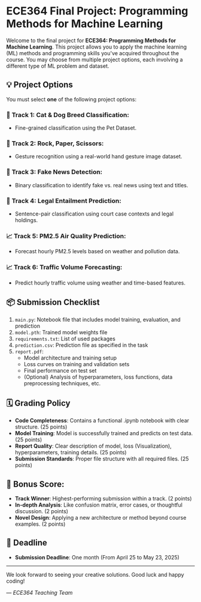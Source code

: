 # ECE364 Final Project: Programming Methods for Machine Learning

Welcome to the final project for **ECE364: Programming Methods for Machine Learning**. This project allows you to apply the machine learning (ML) methods and programming skills you've acquired throughout the course. You may choose from multiple project options, each involving a different type of ML problem and dataset.

## 💡 Project Options

You must select **one** of the following project options:

### 🔢 **Track 1: Cat & Dog Breed Classification**: 
- Fine-grained classification using the Pet Dataset.
### 🔢 **Track 2: Rock, Paper, Scissors**:
- Gesture recognition using a real-world hand gesture image dataset.
### 📄 **Track 3: Fake News Detection**:
- Binary classification to identify fake vs. real news using text and titles.
### 📄 **Track 4: Legal Entailment Prediction**:
- Sentence-pair classification using court case contexts and legal holdings.
### 📈 **Track 5: PM2.5 Air Quality Prediction**:
- Forecast hourly PM2.5 levels based on weather and pollution data.
### 📈 **Track 6: Traffic Volume Forecasting**:
- Predict hourly traffic volume using weather and time-based features.

## 📦 Submission Checklist

1. `main.py`: Notebook file that includes model training, evaluation, and prediction
2. `model.pth`: Trained model weights file
3. `requirements.txt`: List of used packages
4. `prediction.csv`: Prediction file as specified in the task
5. `report.pdf`:
   - Model architecture and training setup
   - Loss curves on training and validation sets
   - Final performance on test set
   - (Optional) Analysis of hyperparameters, loss functions, data preprocessing techniques, etc.

## 🗓️ Grading Policy
- **Code Completeness**: Contains a functional .ipynb notebook with clear structure. (25 points)
- **Model Training**: Model is successfully trained and predicts on test data. (25 points)
- **Report Quality**: Clear description of model, loss (Visualization), hyperparameters, training details. (25 points)
- **Submission Standards**: Proper file structure with all required files. (25 points)

## 🌟 Bonus Score:
- **Track Winner**: Highest-performing submission within a track. (2 points)
- **In-depth Analysis**: Like confusion matrix, error cases, or thoughtful discussion. (2 points)
- **Novel Design**: Applying a new architecture or method beyond course examples. (2 points)

## 📅 Deadline
- **Submission Deadline**: One month (From April 25 to May 23, 2025)

---

We look forward to seeing your creative solutions. Good luck and happy coding!

— *ECE364 Teaching Team*
